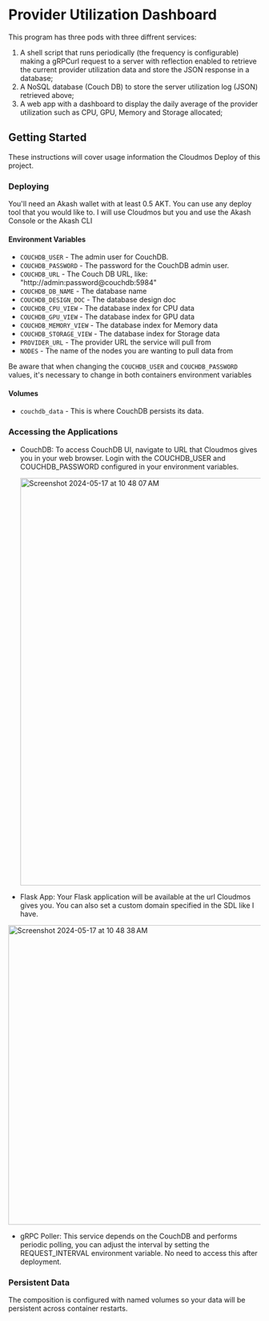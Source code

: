 # Provider Utilization Dashboard

This program has three pods with three diffrent services: 
1) A shell script that runs periodically (the frequency is configurable) making a gRPCurl request to a server with reflection enabled to retrieve the current provider utilization data and store the JSON response in a database;
2) A NoSQL database (Couch DB) to store the server utilization log (JSON) retrieved above;
3) A web app with a dashboard to display the daily average of the provider utilization such as CPU, GPU, Memory and Storage allocated;

## Getting Started

These instructions will cover usage information the Cloudmos Deploy of this project.


### Deploying

You'll need an Akash wallet with at least 0.5 AKT. You can use any deploy tool that you would like to. I will use Cloudmos but you and use the Akash Console or the Akash CLI


#### Environment Variables

- `COUCHDB_USER` - The admin user for CouchDB.
- `COUCHDB_PASSWORD` - The password for the CouchDB admin user.
- `COUCHDB_URL` - The Couch DB URL, like: "http://admin:password@couchdb:5984" 
- `COUCHDB_DB_NAME` - The database name
- `COUCHDB_DESIGN_DOC` - The database design doc
- `COUCHDB_CPU_VIEW` - The database index for CPU data
- `COUCHDB_GPU_VIEW` - The database index for GPU data
- `COUCHDB_MEMORY_VIEW` - The database index for Memory data
- `COUCHDB_STORAGE_VIEW` - The database index for Storage data
- `PROVIDER_URL` - The provider URL the service will pull from
- `NODES` - The name of the nodes you are wanting to pull data from

Be aware that when changing the `COUCHDB_USER` and `COUCHDB_PASSWORD` values, it's necessary to change in both containers environment variables

#### Volumes

- `couchdb_data` - This is where CouchDB persists its data.


### Accessing the Applications

* CouchDB: To access CouchDB UI, navigate to URL that Cloudmos gives you in your web browser. Login with the COUCHDB_USER and COUCHDB_PASSWORD configured in your environment variables.

    <img width="812" alt="Screenshot 2024-05-17 at 10 48 07 AM" src="https://github.com/Zblocker64/provider-stats/assets/105066639/fb215d9e-08bf-4db1-ab98-fddd1108bcad">


* Flask App: Your Flask application will be available at the url Cloudmos gives you. You can also set a custom domain specified in the SDL like I have.
<img width="597" alt="Screenshot 2024-05-17 at 10 48 38 AM" src="https://github.com/Zblocker64/provider-stats/assets/105066639/25c34023-404e-4ff1-949c-827e06fbc3d5">

* gRPC Poller: This service depends on the CouchDB and performs periodic polling, you can adjust the interval by setting the REQUEST_INTERVAL environment variable. No need to access this after deployment.


### Persistent Data

The composition is configured with named volumes so your data will be persistent across container restarts.
